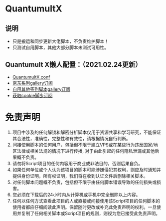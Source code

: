 # QuantumultX
## 说明
* 只是搬运和同步更新大佬脚本，不负责维护脚本！
* 只测试自用脚本，其他大部分脚本未测试可用性。

## Quantumult X懒人配置：（2021.02.24更新）
* [QuantumultX.conf](https://raw.githubusercontent.com/Mars-Sea/QuantumultX/main/QuantumultX.conf)
* [京东系列gallery订阅](https://raw.githubusercontent.com/Mars-Sea/QuantumultX/main/JD%20task%20gallery.json)
* [自用其他签到脚本gallery订阅](https://raw.githubusercontent.com/Mars-Sea/QuantumultX/main/%20Other%20task%20gallery.json)
* [获取cookie脚步订阅](https://raw.githubusercontent.com/Mars-Sea/QuantumultX/main/QuantumultX%20Cookie.conf)

# 免责声明
1. 项目中涉及的任何解锁和解密分析脚本仅用于资源共享和学习研究，不能保证其合法性，准确性，完整性和有效性，请根据情况自行判断。
2. 间接使用脚本的任何用户，包括但不限于建立VPS或在某些行为违反国家/地区法律或相关法规的情况下进行传播,  对于由此引起的任何隐私泄漏或其他后果概不负责。
3. 请勿将Script项目的任何内容用于商业或非法目的，否则后果自负。
4. 如果任何单位或个人认为该项目的脚本可能涉嫌侵犯其权利，则应及时通知并提供身份证明，所有权证明，我们将在收到认证文件后删除相关脚本。
5. 对任何脚本问题概不负责，包括但不限于由任何脚本错误导致的任何损失或损害。
6. 您必须在下载后的24小时内从计算机或手机中完全删除以上内容。
7. 任何以任何方式查看此项目的人或直接或间接使用该Script项目的任何脚本的使用者都应仔细阅读此声明。保留随时更改或补充此免责声明的权利。一旦使用并复制了任何相关脚本或Script项目的规则，则视为您已接受此免责声明。